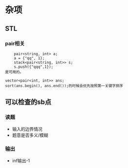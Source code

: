 # 杂项

## STL

### pair相关

```
    pair<string, int> a;
    a = {"qq", 1};
    stack<pair<string, int>> s;
    s.push({"qqq",1});
是可用的。
```


```
vector<pair<int, int>> ans;
sort(ans.begin(), ans.end());的时候会优先按照第一关键字排序
```

## 可以检查的sb点

### 读题

+ 输入的边界情况
+ 题意是否多义/模糊

### 输出

+ inf输出-1

